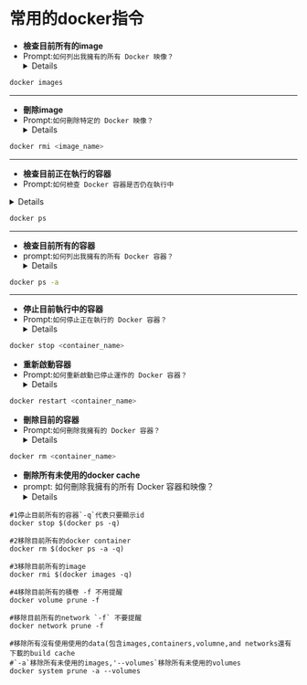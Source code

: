 # 常用的docker指令

- **檢查目前所有的image**
- Prompt:`如何列出我擁有的所有 Docker 映像？`
	<details>
	How do I list all the Docker images that I have?
	</details>

```bash
docker images
```
---
- **刪除image**
- Prompt:`如何刪除特定的 Docker 映像？ `
	<details>
	How do I delete specific Docker images that I have?
	</details>

```bash
docker rmi <image_name>
```
---
- **檢查目前正在執行的容器**
- Prompt:`如何檢查 Docker 容器是否仍在執行中 `
<details>
How do I check if a Docker container is still running
</details>

```bash
docker ps
```
---
- **檢查目前所有的容器**
- prompt:`如何列出我擁有的所有 Docker 容器？`
	<details>
	How do I list all the Docker containers that I have?
	</details>

```bash
docker ps -a
```
---

- **停止目前執行中的容器**
- Prompt:`如何停止正在執行的 Docker 容器？`
	<details>
	How do I stop a Docker container that is running?
	</details>

```bash
docker stop <container_name>
```

- **重新啟動容器**
- Prompt:`如何重新啟動已停止運作的 Docker 容器？ `
	<details>
	How do I restart a Docker container that has stopped working?
	</details>
	
```bash
docker restart <container_name>
```

- **刪除目前的容器**
- Prompt:`如何刪除我擁有的 Docker 容器？`
	<details>
	How do I delete Docker containers that I have?
	</details>

```bash
docker rm <container_name>
```

- **刪除所有未使用的docker cache**
- prompt: 如何刪除我擁有的所有 Docker 容器和映像？
	<details>
	How do I delete all of the Docker containers and images that I have?
	</details>

```
#1停止目前所有的容器`-q`代表只要顯示id
docker stop $(docker ps -q)

#2移除目前所有的docker container
docker rm $(docker ps -a -q)

#3移除目前所有的image
docker rmi $(docker images -q)

#4移除目前所有的積卷 -f 不用提醒
docker volume prune -f

#移除目前所有的network `-f` 不要提醒
docker network prune -f

#移除所有沒有使用使用的data(包含images,containers,volumne,and networks還有下載的build cache
#`-a`移除所有未使用的images,'--volumes`移除所有未使用的volumes
docker system prune -a --volumes
```